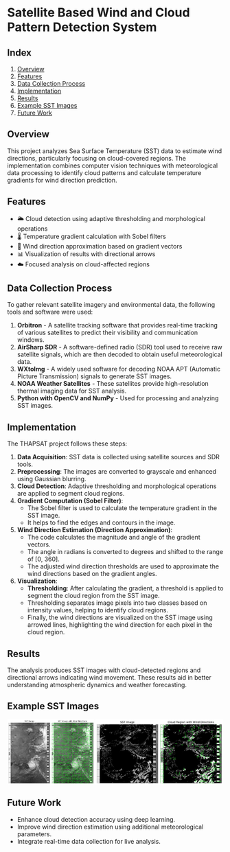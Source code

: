 # Satellite Based Wind and Cloud Pattern Detection System
## Index
1. [Overview](#overview)
2. [Features](#features)
3. [Data Collection Process](#data-collection-process)
4. [Implementation](#implementation)
5. [Results](#results)
6. [Example SST Images](#example-sst-images)
8. [Future Work](#future-work)

## Overview <a name="overview"></a>
This project analyzes Sea Surface Temperature (SST) data to estimate wind directions, particularly focusing on cloud-covered regions. The implementation combines computer vision techniques with meteorological data processing to identify cloud patterns and calculate temperature gradients for wind direction prediction.

## Features<a name="features"></a>
- 🌥️ Cloud detection using adaptive thresholding and morphological operations
- 🌡️ Temperature gradient calculation with Sobel filters
- 🧭 Wind direction approximation based on gradient vectors
- 📊 Visualization of results with directional arrows
- ☁️ Focused analysis on cloud-affected regions

## Data Collection Process<a name="data-collection-process"></a>
To gather relevant satellite imagery and environmental data, the following tools and software were used:

1. **Orbitron** - A satellite tracking software that provides real-time tracking of various satellites to predict their visibility and communication windows.
2. **AirSharp SDR** - A software-defined radio (SDR) tool used to receive raw satellite signals, which are then decoded to obtain useful meteorological data.
3. **WXtoImg** - A widely used software for decoding NOAA APT (Automatic Picture Transmission) signals to generate SST images.
4. **NOAA Weather Satellites** - These satellites provide high-resolution thermal imaging data for SST analysis.
5. **Python with OpenCV and NumPy** - Used for processing and analyzing SST images.

## Implementation<a name="implementation"></a>
The THAPSAT project follows these steps:

1. **Data Acquisition**: SST data is collected using satellite sources and SDR tools.
2. **Preprocessing**: The images are converted to grayscale and enhanced using Gaussian blurring.
3. **Cloud Detection**: Adaptive thresholding and morphological operations are applied to segment cloud regions.
4. **Gradient Computation (Sobel Filter)**:
   - The Sobel filter is used to calculate the temperature gradient in the SST image.
   - It helps to find the edges and contours in the image.
5. **Wind Direction Estimation (Direction Approximation)**:
   - The code calculates the magnitude and angle of the gradient vectors.
   - The angle in radians is converted to degrees and shifted to the range of [0, 360].
   - The adjusted wind direction thresholds are used to approximate the wind directions based on the gradient angles.
6. **Visualization**:
   - **Thresholding**: After calculating the gradient, a threshold is applied to segment the cloud region from the SST image.
   - Thresholding separates image pixels into two classes based on intensity values, helping to identify cloud regions.
   - Finally, the wind directions are visualized on the SST image using arrowed lines, highlighting the wind direction for each pixel in the cloud region.

## Results<a name="results"></a>
The analysis produces SST images with cloud-detected regions and directional arrows indicating wind movement. These results aid in better understanding atmospheric dynamics and weather forecasting.

## Example SST Images<a name="example-sst-images"></a>
<div style="display: flex; justify-content: space-around;">
  <img src="static\sst image with wind direction.jpg" width="40%" height="40%">
  <img src="static\sst image with wind directions in cloud regions.jpg" width="59%" height="59%">
</div>

## Future Work<a name="future-work"></a>
- Enhance cloud detection accuracy using deep learning.
- Improve wind direction estimation using additional meteorological parameters.
- Integrate real-time data collection for live analysis.





